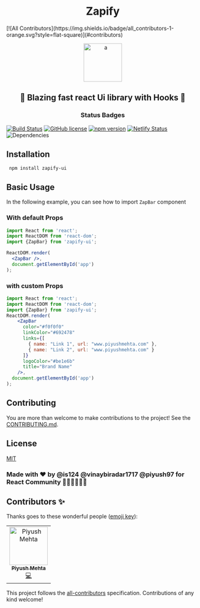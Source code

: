<h1 align="center">Zapify</h1>
[![All Contributors](https://img.shields.io/badge/all_contributors-1-orange.svg?style=flat-square)](#contributors)
<p align="center"><img src="https://i.ibb.co/X23NHw6/a.png" height="100px" alt="a" border="0"></p>
<h2 align="center">🚀 Blazing fast react Ui library with Hooks 🚀</h2>

<h3 align="center">Status Badges</h3>

[![Build Status](https://travis-ci.org/zapify-ui/zapify.svg?branch=Staging)](https://travis-ci.org/zapify-ui/zapify)
[![GitHub license](https://img.shields.io/badge/license-MIT-blue.svg)](https://github.com/zapify-ui/zapify/blob/Staging/LICENSE) 
[![npm version](https://badge.fury.io/js/zapify-ui.svg)](https://badge.fury.io/js/zapify-ui)
[![Netlify Status](https://api.netlify.com/api/v1/badges/71ceb923-c95d-413d-9519-30c7931fc134/deploy-status)](https://app.netlify.com/sites/zapify/deploys)
![Dependencies](https://david-dm.org/zapify-ui/zapify.svg)
## Installation
``` npm install zapify-ui```

## Basic Usage
In the following example, you can see how to import ```ZapBar``` component
### With default Props

```jsx
import React from 'react';
import ReactDOM from 'react-dom';
import {ZapBar} from 'zapify-ui';

ReactDOM.render(
  <ZapBar />,
  document.getElementById('app')
);
```

### with custom Props

```jsx
import React from 'react';
import ReactDOM from 'react-dom';
import {ZapBar} from 'zapify-ui';
ReactDOM.render(
    <ZapBar
      color="#f0f0f0"
      linkColor="#692478"
      links={[
        { name: "Link 1", url: "www.piyushmehta.com" },
        { name: "Link 2", url: "www.piyushmehta.com" }
      ]}
      logoColor="#be1e6b"
      title="Brand Name"
    />,
  document.getElementById('app')
);
```

## Contributing
You are more than welcome to make contributions to the project! See the  [CONTRIBUTING.md](https://github.com/zapify-ui/zapify/blob/master/CONTRIBUTING.md).

## License
[MIT](http://opensource.org/licenses/MIT)

### Made with ❤️ by @is124 @vinaybiradar1717 @piyush97 for React Community 👨🏻‍💻👩🏻‍💻
## Contributors ✨

Thanks goes to these wonderful people ([emoji key](https://allcontributors.org/docs/en/emoji-key)):

<!-- ALL-CONTRIBUTORS-LIST:START - Do not remove or modify this section -->
<!-- prettier-ignore -->
<table>
  <tr>
    <td align="center"><a href="https://piyushmehta.com"><img src="https://avatars3.githubusercontent.com/u/18229627?v=4" width="100px;" alt="Piyush Mehta"/><br /><sub><b>Piyush Mehta</b></sub></a><br /><a href="https://github.com/zapify-ui/zapify/commits?author=piyush97" title="Code">💻</a></td>
  </tr>
</table>

<!-- ALL-CONTRIBUTORS-LIST:END -->

This project follows the [all-contributors](https://github.com/all-contributors/all-contributors) specification. Contributions of any kind welcome!